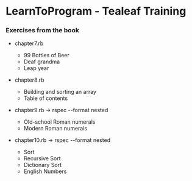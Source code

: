 LearnToProgram - Tealeaf Training
=================================

### Exercises from the book

* chapter7.rb
  * 99 Bottles of Beer
  * Deaf grandma
  * Leap year

* chapter8.rb
  * Building and sorting an array
  * Table of contents

* chapter9.rb -> rspec --format nested
  * Old-school Roman numerals
  * Modern Roman numerals

* chapter10.rb -> rspec --format nested
  * Sort
  * Recursive Sort
  * Dictionary Sort
  * English Numbers
